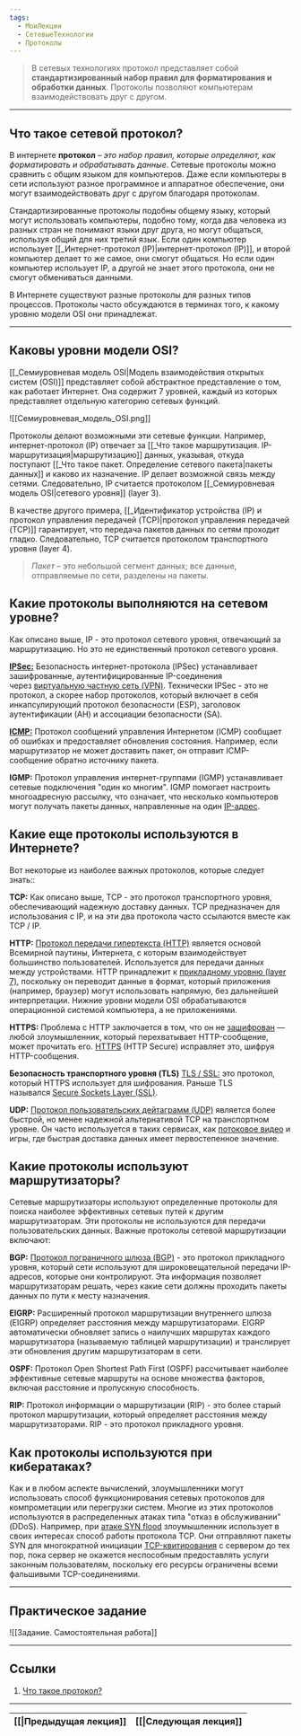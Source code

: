 ```yaml
---
tags:
  - МоиЛекции
  - СетевыеТехнологии
  - Протоколы
---
```

> В сетевых технологиях протокол представляет собой **стандартизированный набор правил для форматирования и обработки данных**. Протоколы позволяют компьютерам взаимодействовать друг с другом.

---
## Что такое сетевой протокол?

В интернете **протокол** – *это набор правил, которые определяют, как форматировать и обрабатывать данные*. Сетевые протоколы можно сравнить с общим языком для компьютеров. Даже если компьютеры в сети используют разное программное и аппаратное обеспечение, они могут взаимодействовать друг с другом благодаря протоколам.

Стандартизированные протоколы подобны общему языку, который могут использовать компьютеры, подобно тому, когда два человека из разных стран не понимают языки друг друга, но могут общаться, используя общий для них третий язык. Если один компьютер использует [[_Интернет-протокол (IP)|интернет-протокол (IP)]], и второй компьютер делает то же самое, они смогут общаться. Но если один компьютер использует IP, а другой не знает этого протокола, они не смогут обмениваться данными.

В Интернете существуют разные протоколы для разных типов процессов. Протоколы часто обсуждаются в терминах того, к какому уровню модели OSI они принадлежат.

---
## Каковы уровни модели OSI?

[[_Семиуровневая модель OSI|Модель взаимодействия открытых систем (OSI)]] представляет собой абстрактное представление о том, как работает Интернет. Она содержит 7 уровней, каждый из которых представляет отдельную категорию сетевых функций.

![[Семиуровневая_модель_OSI.png]]

Протоколы делают возможными эти сетевые функции. Например, интернет-протокол (IP) отвечает за [[_Что такое маршрутизация. IP-маршрутизация|маршрутизацию]] данных, указывая, откуда поступают [[_Что такое пакет. Определение сетевого пакета|пакеты данных]] и каково их назначение. IP делает возможной связь между сетями. Следовательно, IP считается протоколом [[_Семиуровневая модель OSI|сетевого уровня]] (layer 3).

В качестве другого примера, [[_Идентификатор устройства (IP) и протокол управления передачей (TCP)|протокол управления передачей (TCP)]] гарантирует, что передача пакетов данных по сетям проходит гладко. Следовательно, TCP считается протоколом транспортного уровня (layer 4).

> *Пакет* – это небольшой сегмент данных; все данные, отправляемые по сети, разделены на пакеты.

## Какие протоколы выполняются на сетевом уровне?

Как описано выше, IP - это протокол сетевого уровня, отвечающий за маршрутизацию. Но это не единственный протокол сетевого уровня.

[**IPSec:**](https://www.cloudflare.com/learning/network-layer/what-is-ipsec/) Безопасность интернет-протокола (IPSec) устанавливает зашифрованные, аутентифицированные IP-соединения через [виртуальную частную сеть (VPN)](https://www.cloudflare.com/learning/access-management/what-is-a-vpn/). Технически IPSec - это не протокол, а скорее набор протоколов, который включает в себя инкапсулирующий протокол безопасности (ESP), заголовок аутентификации (AH) и ассоциации безопасности (SA).

[**ICMP:**](https://www.cloudflare.com/learning/ddos/glossary/internet-control-message-protocol-icmp/) Протокол сообщений управления Интернетом (ICMP) сообщает об ошибках и предоставляет обновления состояния. Например, если маршрутизатор не может доставить пакет, он отправит ICMP-сообщение обратно источнику пакета.

**IGMP:** Протокол управления интернет-группами (IGMP) устанавливает сетевые подключения "один ко многим". IGMP помогает настроить многоадресную рассылку, что означает, что несколько компьютеров могут получать пакеты данных, направленные на один [IP-адрес](https://www.cloudflare.com/learning/dns/glossary/what-is-my-ip-address/).

## Какие еще протоколы используются в Интернете?

Вот некоторые из наиболее важных протоколов, которые следует знать::

**TCP:** Как описано выше, TCP - это протокол транспортного уровня, обеспечивающий надежную доставку данных. TCP предназначен для использования с IP, и на эти два протокола часто ссылаются вместе как TCP / IP.

**HTTP:** [Протокол передачи гипертекста (HTTP)](https://www.cloudflare.com/learning/ddos/glossary/hypertext-transfer-protocol-http/) является основой Всемирной паутины, Интернета, с которым взаимодействует большинство пользователей. Используется для передачи данных между устройствами. HTTP принадлежит к [прикладному уровню (layer 7)](https://www.cloudflare.com/learning/ddos/what-is-layer-7/), поскольку он переводит данные в формат, который приложения (например, браузер) могут использовать напрямую, без дальнейшей интерпретации. Нижние уровни модели OSI обрабатываются операционной системой компьютера, а не приложениями.

**HTTPS:** Проблема с HTTP заключается в том, что он не [зашифрован](https://www.cloudflare.com/learning/ssl/what-is-encryption/) — любой злоумышленник, который перехватывает HTTP-сообщение, может прочитать его. [HTTPS](https://www.cloudflare.com/learning/ssl/what-is-https/) (HTTP Secure) исправляет это, шифруя HTTP-сообщения.

**Безопасность транспортного уровня (TLS)** [TLS / SSL:](https://www.cloudflare.com/learning/ssl/transport-layer-security-tls/) это протокол, который HTTPS использует для шифрования. Раньше TLS назывался [Secure Sockets Layer (SSL)](https://www.cloudflare.com/learning/ssl/what-is-ssl/).

**UDP:** [Протокол пользовательских дейтаграмм (UDP)](https://www.cloudflare.com/learning/ddos/glossary/user-datagram-protocol-udp/) является более быстрой, но менее надежной альтернативой TCP на транспортном уровне. Он часто используется в таких сервисах, как [потоковое видео](https://www.cloudflare.com/products/cloudflare-stream/) и игры, где быстрая доставка данных имеет первостепенное значение.

## Какие протоколы используют маршрутизаторы?

Сетевые маршрутизаторы используют определенные протоколы для поиска наиболее эффективных сетевых путей к другим маршрутизаторам. Эти протоколы не используются для передачи пользовательских данных. Важные протоколы сетевой маршрутизации включают:

**BGP:** [Протокол пограничного шлюза (BGP)](https://www.cloudflare.com/learning/security/glossary/what-is-bgp/) - это протокол прикладного уровня, который сети используют для широковещательной передачи IP-адресов, которые они контролируют. Эта информация позволяет маршрутизаторам решать, через какие сети должны проходить пакеты данных по пути к месту назначения.

**EIGRP:** Расширенный протокол маршрутизации внутреннего шлюза (EIGRP) определяет расстояния между маршрутизаторами. EIGRP автоматически обновляет запись о наилучших маршрутах каждого маршрутизатора (называемую таблицей маршрутизации) и транслирует эти обновления другим маршрутизаторам в сети.

**OSPF:** Протокол Open Shortest Path First (OSPF) рассчитывает наиболее эффективные сетевые маршруты на основе множества факторов, включая расстояние и пропускную способность.

**RIP:** Протокол информации о маршрутизации (RIP) - это более старый протокол маршрутизации, который определяет расстояния между маршрутизаторами. RIP - это протокол прикладного уровня.

## Как протоколы используются при кибератаках?

Как и в любом аспекте вычислений, злоумышленники могут использовать способ функционирования сетевых протоколов для компрометации или перегрузки систем. Многие из этих протоколов используются в распределенных атаках типа "отказ в обслуживании" (DDoS). Например, при [атаке SYN flood](https://www.cloudflare.com/learning/ddos/syn-flood-ddos-attack/) злоумышленник использует в своих интересах способ работы протокола TCP. Они отправляют пакеты SYN для многократной инициации [TCP-квитирования](https://www.cloudflare.com/learning/ddos/glossary/tcp-ip/) с сервером до тех пор, пока сервер не окажется неспособным предоставлять услуги законным пользователям, поскольку его ресурсы ограничены всеми фальшивыми TCP-соединениями.


---
## Практическое задание

![[Задание. Самостоятельная работа]]

---
## Ссылки

1. [Что такое протокол?](https://www.cloudflare.com/learning/network-layer/what-is-a-protocol/)

---

| [[\|Предыдущая лекция]] | [[\|Следующая лекция]] |
| ----------------------- | ---------------------- |

